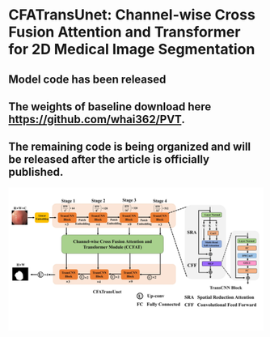 
# CFATransUnet: Channel-wise Cross Fusion Attention and Transformer for 2D Medical Image Segmentation
## Model code has been released
## The weights of baseline download here https://github.com/whai362/PVT.
## The remaining code is being organized and will be released after the article is officially published.
![image](https://github.com/CPU0808066/CFATransUnet/blob/main/Figure_2.jpg)
